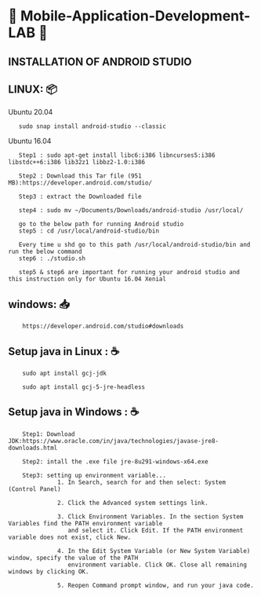 # 📓 Mobile-Application-Development-LAB 📲

    
## INSTALLATION OF ANDROID STUDIO

  LINUX: 📦
  ------
  
   Ubuntu 20.04
       
       sudo snap install android-studio --classic
   
   Ubuntu 16.04
    
       Step1 : sudo apt-get install libc6:i386 libncurses5:i386 libstdc++6:i386 lib32z1 libbz2-1.0:i386
       
       Step2 : Download this Tar file (951 MB):https://developer.android.com/studio/
       
       Step3 : extract the Downloaded file
       
       step4 : sudo mv ~/Documents/Downloads/android-studio /usr/local/
       
       go to the below path for running Android studio
       step5 : cd /usr/local/android-studio/bin
       
       Every time u shd go to this path /usr/local/android-studio/bin and run the below command
       step6 : ./studio.sh
       
       step5 & step6 are important for running your android studio and this instruction only for Ubuntu 16.04 Xenial
   
  windows: 📥
  -------
        
        https://developer.android.com/studio#downloads
        

  Setup java in Linux  :  ☕
  -------------------
  
        sudo apt install gcj-jdk
        
        sudo apt install gcj-5-jre-headless
        
  Setup java in Windows  :  ☕
  ----------------------
  
        Step1: Download JDK:https://www.oracle.com/in/java/technologies/javase-jre8-downloads.html
        
        Step2: intall the .exe file jre-8u291-windows-x64.exe
        
        Step3: setting up environment variable...
                  1. In Search, search for and then select: System (Control Panel)
                  
                  2. Click the Advanced system settings link.
                  
                  3. Click Environment Variables. In the section System Variables find the PATH environment variable
                     and select it. Click Edit. If the PATH environment variable does not exist, click New.
                  
                  4. In the Edit System Variable (or New System Variable) window, specify the value of the PATH
                     environment variable. Click OK. Close all remaining windows by clicking OK.
                  
                  5. Reopen Command prompt window, and run your java code.
                  
        
       
